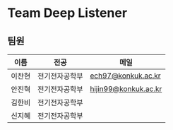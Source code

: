 # Team Deep Listener

## 팀원

| 이름   | 전공           | 메일               |
| ------ | -------------- | ------------------ |
| 이찬현 | 전기전자공학부 |  ech97@konkuk.ac.kr  |
| 안진혁 | 전기전자공학부 | hijin99@konkuk.ac.kr |
| 김한비 | 전기전자공학부 |                    |
| 신지혜 | 전기전자공학부 |                    |


